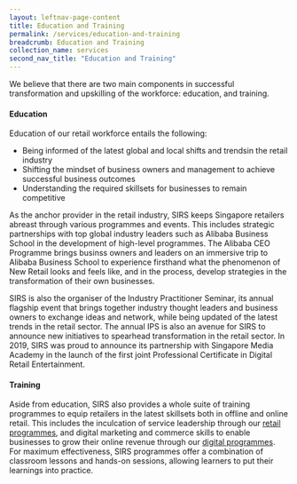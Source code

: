 ```yaml
---
layout: leftnav-page-content
title: Education and Training
permalink: /services/education-and-training
breadcrumb: Education and Training
collection_name: services
second_nav_title: "Education and Training"
---
```


<p>We believe that there are two main components in successful transformation and upskilling of the workforce: education, and training.</p>

<h4>Education</h4>

<p>Education of our retail workforce entails the following:
  
  <ul>
  <li>Being informed of the latest global and local shifts and trendsin the retail industry</li>
  <li>Shifting the mindset of business owners and management to achieve successful business outcomes</li>
  <li>Understanding the required skillsets for businesses to remain competitive</li>
  </ul>
</p>

<p>As the anchor provider in the retail industry, SIRS keeps Singapore retailers abreast through various programmes and events. This includes strategic partnerships with top global industry leaders such as Alibaba Business School in the development of high-level programmes. The Alibaba CEO Programme brings businss owners and leaders on an immersive trip to Alibaba Business School to experience firsthand what the phenomenon of New Retail looks and feels like, and in the process, develop strategies in the transformation of their own businesses.</p>

<p>SIRS is also the organiser of the Industry Practitioner Seminar, its annual flagship event that brings together industry thought leaders and business owners to exchange ideas and network, while being updated of the latest trends in the retail sector. The annual IPS is also an avenue for SIRS to announce new initiatives to spearhead transformation in the retail sector. In 2019, SIRS was proud to announce its partnership with Singapore Media Academy in the launch of the first joint Professional Certificate in Digital Retail Entertainment.</p>

<h4>Training</h4>

<p>Aside from education, SIRS also provides a whole suite of training programmes to equip retailers in the latest skillsets both in offline and online retail. This includes the inculcation of service leadership through our <a href="/retail-programmes">retail programmes</a>, and digital marketing and commerce skills to enable businesses to grow their online revenue through our <a href="/digital-programmes">digital programmes</a>. For maximum effectiveness, SIRS programmes offer a combination of classroom lessons and hands-on sessions, allowing learners to put their learnings into practice.</p>
